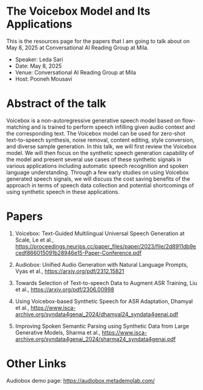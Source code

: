 # The Voicebox Model and Its Applications

This is the resources page for the papers that I am going to talk about on May 8, 2025 at Conversational AI Reading Group at Mila.

- Speaker: Leda Sari
- Date: May 8, 2025
- Venue: Conversational AI Reading Group at Mila
- Host: Pooneh Mousavi

# Abstract of the talk
Voicebox is a non-autoregressive generative speech model based on flow-matching and is trained to perform speech infilling given audio context and the corresponding text. The Voicebox model can be used for zero-shot text-to-speech synthesis, noise removal, content editing, style conversion, and diverse sample generation. In this talk, we will first review the Voicebox model. We will then focus on the synthetic speech generation capability of the model and present several use cases of these synthetic signals in various applications including automatic speech recognition and spoken language understanding. Through a few early studies on using Voicebox generated speech signals, we will discuss the cost saving benefits of the approach in terms of speech data collection and potential shortcomings of using synthetic speech in these applications. 


# Papers
1. Voicebox: Text-Guided Multilingual Universal Speech Generation at Scale, Le et al.,  
https://proceedings.neurips.cc/paper_files/paper/2023/file/2d8911db9ecedf866015091b28946e15-Paper-Conference.pdf

2. Audiobox: Unified Audio Generation with Natural Language Prompts, Vyas et al., 
https://arxiv.org/pdf/2312.15821

3. Towards Selection of Text-to-speech Data to Augment ASR Training, Liu et al., 
https://arxiv.org/pdf/2306.00998

4. Using Voicebox-based Synthetic Speech for ASR Adaptation, Dhamyal et al.,
https://www.isca-archive.org/syndata4genai_2024/dhamyal24_syndata4genai.pdf

5. Improving Spoken Semantic Parsing using Synthetic Data from Large Generative Models, Sharma et al.,
https://www.isca-archive.org/syndata4genai_2024/sharma24_syndata4genai.pdf

# Other Links
Audiobox demo page: https://audiobox.metademolab.com/


